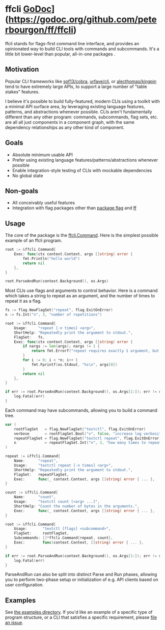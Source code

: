 # ffcli [GoDoc](https://godoc.org/github.com/peterbourgon/ff/ffcli?status.svg)](https://godoc.org/github.com/peterbourgon/ff/ffcli)

ffcli stands for flags-first command line interface, and provides an opinionated
way to build CLI tools with commands and subcommands. It's a little bit
lower-level than popular, all-in-one packages .


## Motivation

Popular CLI frameworks like [spf13/cobra][cobra], [urfave/cli][urfave], or
[alecthomas/kingpin][kingpin] tend to have extremely large APIs, to support a
large number of "table stakes" features.

[cobra]: https://github.com/spf13/cobra
[urfave]: https://github.com/urfave/cli
[kingpin]: https://github.com/alecthomas/kingpin

I believe it's possible to build fully-featured, modern CLIs using a toolkit
with a minimal API surface area, by leveraging existing language features,
patterns, and abstractions whenever possible. CLIs aren't fundamentally
different than any other program: commands, subcommands, flag sets, etc. are all
all just components in a component graph, with the same dependency relationships
as any other kind of component.

## Goals

- Absolute minimum usable API
- Prefer using existing language features/patterns/abstractions whenever possible
- Enable integration-style testing of CLIs with mockable dependencies
- No global state

## Non-goals

- All conceivably useful features
- Integration with flag packages other than [package flag][flag] and [ff][ff]

[flag]: https://golang.org/pkg/flag
[ff]: https://github.com/peterbourgon/ff

## Usage

The core of the package is the [ffcli.Command][command]. Here is the simplest
possible example of an ffcli program.

[command]: https://godoc.org/github.com/peterbourgon/ff/ffcli#Command

```go
root := &ffcli.Command{
	Exec: func(ctx context.Context, args []string) error {
		fmt.Println("hello world")
		return nil
	},
}

root.ParseAndRun(context.Background(), os.Args)
```

Most CLIs use flags and arguments to control behavior. Here is a command which
takes a string to repeat as an argument, and the number of times to repeat it as
a flag.

```go
fs := flag.NewFlagSet("repeat", flag.ExitOnError)
n := fs.Int("n", 3, "number of repetitions")

root := &ffcli.Command{
	Usage:     "repeat [-n times] <arg>",
	ShortHelp: "Repeatedly print the argument to stdout.",
	FlagSet:   fs,
	Exec: func(ctx context.Context, args []string) error {
		if nargs := len(args); nargs != 1 {
			return fmt.Errorf("repeat requires exactly 1 argument, but you provided %d", nargs)
		}
		for i := 0; i < *n; i++ {
			fmt.Fprintf(os.Stdout, "%s\n", args[0])
		}
		return nil
	},
}

if err := root.ParseAndRun(context.Background(), os.Args[1:]); err != nil {
	log.Fatal(err)
}
```

Each command may have subcommands, allowing you to build a command tree.

```go
var (
	rootFlagSet   = flag.NewFlagSet("textctl", flag.ExitOnError)
	verbose       = rootFlagSet.Bool("v", false, "increase log verbosity")
	repeatFlagSet = flag.NewFlagSet("textctl repeat", flag.ExitOnError)
	n             = repeatFlagSet.Int("n", 3, "how many times to repeat")
)

repeat := &ffcli.Command{
	Name:      "repeat",
	Usage:     "textctl repeat [-n times] <arg>",
	ShortHelp: "Repeatedly print the argument to stdout.",
	FlagSet:   repeatFlagSet,
	Exec:      func(_ context.Context, args []string) error { ... },
}

count := &ffcli.Command{
	Name:      "count",
	Usage:     "textctl count [<arg> ...]",
	ShortHelp: "Count the number of bytes in the arguments.",
	Exec:      func(_ context.Context, args []string) error { ... },
}

root := &ffcli.Command{
	Usage:       "textctl [flags] <subcommand>",
	FlagSet:     rootFlagSet,
	Subcommands: []*ffcli.Command{repeat, count},
	Exec:        func(context.Context, []string) error { ... },
}

if err := root.ParseAndRun(context.Background(), os.Args[1:]); err != nil {
	log.Fatal(err)
}
```

ParseAndRun can also be split into distinct Parse and Run phases, allowing you
to perform two-phase setup or initialization of e.g. API clients based on user
configuration.

## Examples

See [the examples directory][examples]. If you'd like an example of a specific
type of program structure, or a CLI that satisfies a specific requirement,
please [file an issue][issue].

[examples]: https://github.com/peterbourgon/ff/tree/master/ffcli/examples
[issue]: https://github.com/peterbourgon/ff/issues/new
